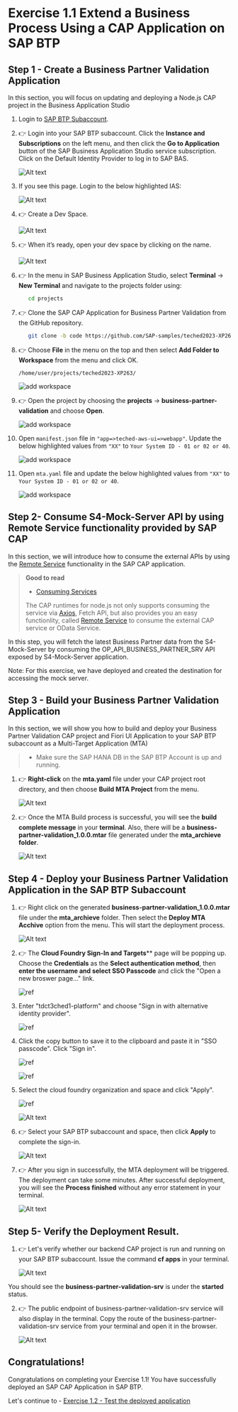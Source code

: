 # Exercise 1.1 Extend a Business Process Using a CAP Application on SAP BTP

 
## Step 1 - Create a Business Partner Validation Application

In this section, you will focus on updating and deploying a Node.js CAP project in the Business Application Studio

1. Login to [SAP BTP Subaccount](https://emea.cockpit.btp.cloud.sap/cockpit/?idp=tdct3ched1.accounts.ondemand.com#/globalaccount/e2a835b0-3011-4c79-818a-d7767c4627cd/subaccount/70d96fca-b36b-4215-81c8-c263e090bea5/subaccountoverview).

2. 👉 Login into your SAP BTP subaccount. Click the **Instance and Subscriptions** on the left menu, and then click the **Go to Application** button of the SAP Business Application Studio service subscription. Click on the Default Identity Provider to log in to SAP BAS.

    ![Alt text](./images/cap-dev-1.png)

2. If you see this page. Login to the below highlighted IAS:

    ![Alt text](./images/CustomIAS.png)


2. 👉 Create a Dev Space.

    ![Alt text](./images/cap-dev-2.png)

3. 👉 When it’s ready, open your dev space by clicking on the name. 

    ![Alt text](./images/cap-dev-3.png)


4. 👉 In the menu in SAP Business Application Studio, select **Terminal** &rarr; **New Terminal** and navigate to the projects folder using:

   ```bash
      cd projects
   ```

5. 👉 Clone the SAP CAP Application for Business Partner Validation from the GitHub repository. 

   ```bash
      git clone -b code https://github.com/SAP-samples/teched2023-XP263.git
   ```

6. 👉 Choose **File** in the menu on the top and then select **Add Folder to Workspace** from the menu and click OK.
    
    `/home/user/projects/teched2023-XP263/`

    ![add workspace](./images/add_workspace.png)

7. 👉 Open the project by choosing the **projects** &rarr; **business-partner-validation** and choose **Open**.

    ![add workspace](./images/cap-dev-4.png)

8.  Open `manifest.json` file in `"app=>teched-aws-ui=>webapp"`. Update the below highlighted values from `"XX"` to `Your System ID - 01 or 02 or 40`.

    ![add workspace](./images/manifestupdate.png)

9.  Open `mta.yaml` file and update the below highlighted values from `"XX"` to `Your System ID - 01 or 02 or 40`.

    ![add workspace](./images/mtaupdate.png)

## Step 2- Consume S4-Mock-Server API by using Remote Service functionality provided by SAP CAP

In this section, we will introduce how to consume the external APIs by using the [Remote Service](https://cap.cloud.sap/docs/guides/using-services#introduction) functionality in the SAP CAP application.

> **Good to read**
>
> - [Consuming Services](https://cap.cloud.sap/docs/guides/using-services)
>
> The CAP runtimes for node.js not only supports consuming the service via [Axios](https://axios-http.com/docs/intro), Fetch API, but also provides you an easy functionlity, called [Remote Service](https://cap.cloud.sap/docs/guides/using-services#introduction) to consume the external CAP service or OData Service.

In this step, you will fetch the latest Business Partner data from the S4-Mock-Server by consuming the OP_API_BUSINESS_PARTNER_SRV API exposed by S4-Mock-Server application.

Note: For this exercise, we have deployed and created the destination for accessing the mock server.


## Step 3 - Build your Business Partner Validation Application

In this section, we will show you how to build and deploy your Business Partner Validation CAP project and Fiori UI Application to your SAP BTP subaccount as a Multi-Target Application (MTA)

> - Make sure the SAP HANA DB in the SAP BTP Account is up and running. 

1. 👉 **Right-click** on the **mta.yaml** file under your CAP project root directory, and then choose **Build MTA Project** from the menu.

    ![Alt text](./images/cap-dev-41.png)

2. 👉 Once the MTA Build process is successful, you will see the **build complete message** in your **terminal**. Also, there will be a **business-partner-validation_1.0.0.mtar** file generated under the **mta_archieve folder**.

    ![Alt text](./images/cap-dev-75.png)

## Step 4 - Deploy your Business Partner Validation Application in the SAP BTP Subaccount

1. 👉 Right click on the generated **business-partner-validation_1.0.0.mtar** file under the **mta_archieve** folder. Then select the **Deploy MTA Acchive** option from the menu. This will start the deployment process.

    ![Alt text](./images/cap-dev-76.png)

2. 👉 The **Cloud Foundry **Sign-In** and Targets**** page will be popping up. Choose the **Credentials** as the **Select authentication method**, then **enter the username and select SSO Passcode**  and click the "Open a new broswer page..." link. 

   ![ref](./images/step3cflogin.png)

3. Enter "tdct3ched1-platform" and choose "Sign in with alternative identity provider".

   ![ref](./images/step4cflogin.png)

4. Click the copy button to save it to the clipboard and paste it in "SSO passcode". Click "Sign in".

   ![ref](./images/step5_1cflogin.png)

   ![ref](./images/step5cflogin.png)

5. Select the cloud foundry organization and space and click "Apply".

   ![ref](./images/step6cflogin.png)

    ![Alt text](./images/cap-dev-77.png)

3. 👉 Select your SAP BTP subaccount and space, then click **Apply** to complete the sign-in. 

    ![Alt text](./images/cap-dev-78.png)

4. 👉 After you sign in successfully, the MTA deployment will be triggered. The deployment can take some minutes. After successful deployment, you will see the **Process finished** without any error statement in your terminal.

    ![Alt text](./images/cap-dev-83.png)

## Step 5- Verify the Deployment Result. 

1. 👉 Let's verify whether our backend CAP project is run and running on your SAP BTP subaccount. Issue the command **cf apps** in your terminal. 

    ![Alt text](./images/cap-dev-84.png)

You should see the **business-partner-validation-srv** is under the **started** status. 

2. 👉 The public endpoint of business-partner-validation-srv service will also display in the terminal. Copy the route of the business-partner-validation-srv service from your terminal and open it in the browser.

    ![Alt text](./images/cap-dev-85.png)

## Congratulations!

Congratulations on completing your Exercise 1.1! You have successfully deployed an SAP CAP Application in SAP BTP.

Let's continue to - [Exercise 1.2 - Test the deployed application](../ex1.2/README.md)

